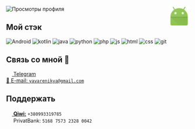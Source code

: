 <a href="#"><img width="60" align="right" src="https://github.com/kotleni/kotleni/blob/master/APK_format_icon.png?raw=true"></img></a>

![Просмотры профиля](https://gpvc.arturio.dev/kotleni)

## Мой стэк
![Android](https://img.shields.io/badge/-Android-green?logo=android&logoColor=white&style=flat-square) 
![kotlin](https://img.shields.io/badge/-Kotlin-orange?logo=kotlin&logoColor=white&style=flat-square)
![java](https://img.shields.io/badge/-Java-success?logo=java&logoColor=white&style=flat-square)
![python](https://img.shields.io/badge/-Python-%230075a8?logo=python&logoColor=white&style=flat-square)
![php](https://img.shields.io/badge/-PHP-%230065a8?logo=php&logoColor=white&style=flat-square)
![js](https://img.shields.io/badge/-JavaScript-%23e9d54c?logo=javascript&logoColor=white&style=flat-square)
![html](https://img.shields.io/badge/-HTML-%23de4b25?logo=html5&logoColor=white&style=flat-square)
![css](https://img.shields.io/badge/-CSS-%230174b8?logo=css3&logoColor=white&style=flat-square)
![git](https://img.shields.io/badge/-Git-%23ea4f32?logo=git&logoColor=white&style=flat-square)

## Связь со мной 💭
<a href="https://t.me/kotleni"><img src="https://upload.wikimedia.org/wikipedia/commons/thumb/8/82/Telegram_logo.svg/768px-Telegram_logo.svg.png" width=16 height=16 align="center" /> Telegram</a><br>
<a href="mailto:yavarenikya@gmail.com">📩 E-mail: `yavarenikya@gmail.com`</a>

## Поддержать
<!--a href="https://ko-fi.com/kotleni"><img src="https://uploads-ssl.webflow.com/5c14e387dab576fe667689cf/5ca5bf1dff3c03fbf7cc9b3c_Kofi_logo_RGB_rounded.png" width=16 height=16/> Kofi</a><br-->
<a href="https://qiwi.com/n/KOTLENI"><img src="https://icons.iconarchive.com/icons/cjdowner/cryptocurrency-flat/1024/Qiwi-icon.png" width=16 height=16/> <b>Qiwi:</b></a> ```+380993319785```<br>
<b><img src="https://pbs.twimg.com/profile_images/957912926127579136/Vchzj67S_400x400.jpg" width=16 height=16/></b> PrivatBank: ```5168 7573 2328 0042```
